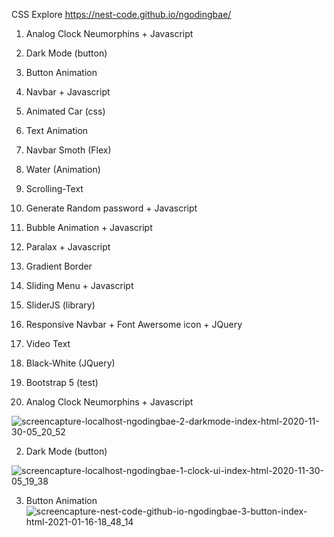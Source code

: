 CSS Explore https://nest-code.github.io/ngodingbae/

1. Analog Clock Neumorphins + Javascript
2. Dark Mode (button)
3. Button Animation
4. Navbar + Javascript
5. Animated Car (css)
6. Text Animation
7. Navbar Smoth (Flex)
8. Water (Animation)
9. Scrolling-Text
10. Generate Random password + Javascript
11. Bubble Animation + Javascript
12. Paralax + Javascript
14. Gradient Border
15. Sliding Menu + Javascript
16. SliderJS (library)
17. Responsive Navbar + Font Awersome icon + JQuery
18. Video Text 
19. Black-White (JQuery)
20. Bootstrap 5 (test)





1. Analog Clock Neumorphins + Javascript

![screencapture-localhost-ngodingbae-2-darkmode-index-html-2020-11-30-05_20_52](https://user-images.githubusercontent.com/33409476/100571778-850d6500-3306-11eb-8a43-d76dd52fbee0.jpg)

2. Dark Mode (button)

![screencapture-localhost-ngodingbae-1-clock-ui-index-html-2020-11-30-05_19_38](https://user-images.githubusercontent.com/33409476/100571702-55f6f380-3306-11eb-9459-4ca93a881ba6.jpg)

3. Button Animation
![screencapture-nest-code-github-io-ngodingbae-3-button-index-html-2021-01-16-18_48_14](https://user-images.githubusercontent.com/33409476/104811047-72ee7400-582b-11eb-8890-d5f7725d2b7a.jpg)

